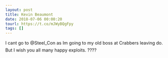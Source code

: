 ```yaml
---
layout: post
title: Kevin Beaumont
date: 2018-07-06 00:00:20
tourl: https://t.co/mJWyBQgFpy
tags: []
---
```

I cant go to @Steel_Con as Im going to my old boss at Crabbers leaving do. But I wish you all many happy exploits. ????